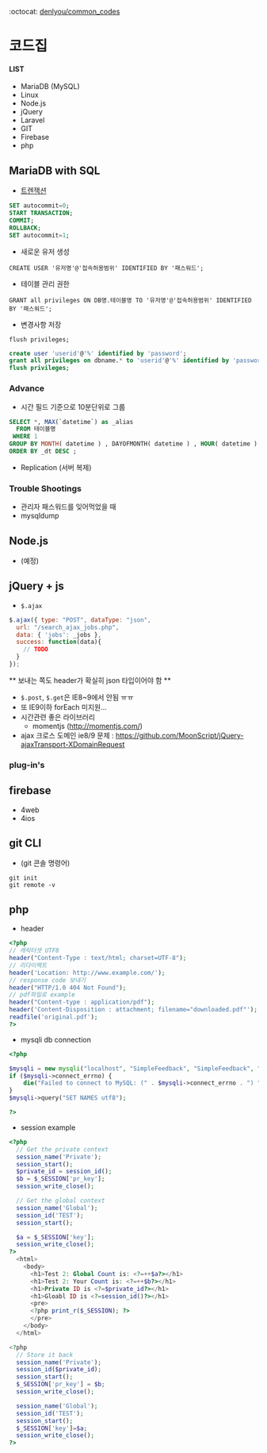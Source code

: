 :octocat: [denlyou/common_codes](https://github.com/denlyou/common_codes)
# 코드집

#### LIST
- MariaDB (MySQL)
- Linux
- Node.js
- jQuery
- Laravel
- GIT
- Firebase
- php

## MariaDB with SQL

- [트렌잭션](https://mariadb.com/kb/en/mariadb/start-transaction/)

```sql
SET autocommit=0;
START TRANSACTION;
COMMIT;
ROLLBACK;
SET autocommit=1;
```

- 새로운 유저 생성

`CREATE USER '유저명'@'접속허용범위' IDENTIFIED BY '패스워드';`

- 테이블 관리 권한

`GRANT all privileges ON DB명.테이블명 TO '유저명'@'접속허용범위' IDENTIFIED BY '패스워드';`

- 변경사항 저장

`flush privileges;`

```sql
create user 'userid'@'%' identified by 'password';
grant all privileges on dbname.* to 'userid'@'%' identified by 'password';
flush privileges;  
```

### Advance
- 시간 필드 기준으로 10분단위로 그룹

```sql
SELECT *, MAX(`datetime`) as _alias
  FROM 테이블명
 WHERE 1
GROUP BY MONTH( datetime ) , DAYOFMONTH( datetime ) , HOUR( datetime ) , FLOOR( MINUTE( datetime ) /10 )
ORDER BY _dt DESC ;
```

- Replication (서버 복제)

### Trouble Shootings
- 관리자 패스워드를 잊어먹었을 때
- mysqldump


## Node.js
- (예정)

## jQuery + js
- `$.ajax`

```js
$.ajax({ type: "POST", dataType: "json",
  url: "/search_ajax_jobs.php",
  data: { 'jobs': _jobs },
  success: function(data){
    // TODO
  }
});
```
** 보내는 쪽도 header가 확실히 json 타입이어야 함 **

- `$.post`, `$.get`은 IE8~9에서 안됨 ㅠㅠ
- 또 IE9이하 forEach 미지원...
- 시간관련 좋은 라이브러리
  - momentjs (http://momentjs.com/)
- ajax 크로스 도메인 ie8/9 문제 :  https://github.com/MoonScript/jQuery-ajaxTransport-XDomainRequest

### plug-in's


## firebase
- 4web
- 4ios

## git CLI

- (git 콘솔 명령어)

```git
git init
git remote -v
```

## php

- header

```php
<?php
// 캐릭터셋 UTF8
header("Content-Type : text/html; charset=UTF-8");
// 리다이렉트
header('Location: http://www.example.com/');
// response code 보내기
header("HTTP/1.0 404 Not Found");
// pdf파일로 example
header("Content-type : application/pdf");
header('Content-Disposition : attachment; filename="downloaded.pdf"');
readfile('original.pdf');
?>
```

- mysqli db connection

```php
<?php

$mysqli = new mysqli("localhost", "SimpleFeedback", "SimpleFeedback", "SimpleFeedback");
if ($mysqli->connect_errno) {
    die("Failed to connect to MySQL: (" . $mysqli->connect_errno . ") " . $mysqli->connect_error);
}
$mysqli->query("SET NAMES utf8");

?>
```

- session example

```php
<?php
  // Get the private context
  session_name('Private');
  session_start();
  $private_id = session_id();
  $b = $_SESSION['pr_key'];
  session_write_close();

  // Get the global context
  session_name('Global');
  session_id('TEST');
  session_start();

  $a = $_SESSION['key'];
  session_write_close();
?>
  <html>
    <body>
      <h1>Test 2: Global Count is: <?=++$a?></h1>
      <h1>Test 2: Your Count is: <?=++$b?></h1>
      <h1>Private ID is <?=$private_id?></h1>
      <h1>Gloabl ID is <?=session_id()?></h1>
      <pre>
      <?php print_r($_SESSION); ?>
      </pre>
    </body>
  </html>

<?php
  // Store it back
  session_name('Private');
  session_id($private_id);
  session_start();
  $_SESSION['pr_key'] = $b;
  session_write_close();

  session_name('Global');
  session_id('TEST');
  session_start();
  $_SESSION['key']=$a;
  session_write_close();
?>
```

